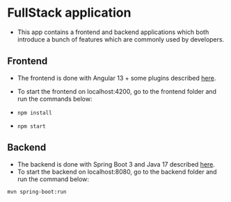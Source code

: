 # FullStack application

- This app contains a frontend and backend applications which both introduce a bunch of features which are commonly used by developers.

## Frontend

- The frontend is done with Angular 13 + some plugins described [here](frontend).
- To start the frontend on localhost:4200, go to the frontend folder and run the commands below:

- `npm install`
- `npm start`

## Backend

- The backend is done with Spring Boot 3 and Java 17 described [here](backend).
- To start the backend on localhost:8080, go to the backend folder and run the command below:

`mvn spring-boot:run`